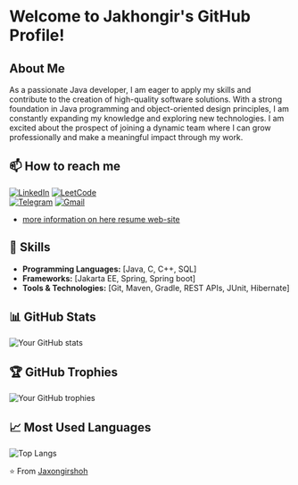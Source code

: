 # Welcome to Jakhongir's GitHub Profile!

## About Me
As a passionate Java developer, I am eager to apply my skills and contribute to the creation of high-quality software solutions. With a strong foundation in Java programming and object-oriented design principles, I am constantly expanding my knowledge and exploring new technologies. I am excited about the prospect of joining a dynamic team where I can grow professionally and make a meaningful impact through my work.
## 📫 How to reach me

[![LinkedIn](https://img.shields.io/badge/LinkedIn-%230077B5.svg?logo=linkedin&logoColor=white)](https://linkedin.com/in/jakhongirkhudoyorov)
[![LeetCode](https://img.shields.io/badge/LeetCode-%231DA1F2.svg?logo=leetcode&logoColor=ffdd54)](https://leetcode.com/u/jakhongirshohkhudoyorov)\
[![Telegram](https://img.shields.io/badge/Telegram-%231DA1F2.svg?logo=Telegram&logoColor=white)](https://www.t.me/iamwisespirit)
[![Gmail](https://img.shields.io/badge/rvkamronbek@gmail.com-%230077B5.svg?logo=google&logoColor=white)](mailto:jakhongirshohkhudoyorov@gmail.com)
- [more information on here resume web-site](https://jaxongirxudoyorov.w3spaces.com/)

 ## 💼 Skills
- **Programming Languages:** [Java, C, C++, SQL]
- **Frameworks:** [Jakarta EE, Spring, Spring boot]
- **Tools & Technologies:** [Git, Maven, Gradle, REST APIs, JUnit, Hibernate]
 
 ## 📊 GitHub Stats
![Your GitHub stats](https://github-readme-stats.vercel.app/api?username=Jaxongirshoh&show_icons=true&theme=radical)

## 🏆 GitHub Trophies
![Your GitHub trophies](https://github-profile-trophy.vercel.app/?username=Jaxongirshoh&theme=darkhub)
  
## 📈 Most Used Languages
![Top Langs](https://github-readme-stats.vercel.app/api/top-langs/?username=Jaxongirshoh&layout=compact)


⭐️ From [Jaxongirshoh](https://github.com/Jaxongirshoh)

